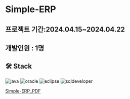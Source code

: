 # Simple-ERP

## 프로젝트 기간:2024.04.15~2024.04.22  
## 개발인원 : 1명
## 🛠️ Stack
    
![java](https://img.shields.io/badge/Java-ED8B00?style=for-the-badge&logo=openjdk&logoColor=white)
![oracle](https://img.shields.io/badge/Oracle-F80000?style=for-the-badge&logo=oracle&logoColor=black)
![eclipse](https://img.shields.io/badge/Eclipse-2C2255?style=for-the-badge&logo=eclipse&logoColor=white)
![sqldeveloper](https://img.shields.io/badge/sqldeveloper-%235391FE.svg?style=for-the-badge&logo=sqldeveloper&logoColor=white)
  
  [Simple-ERP_PDF]([https://github.com/doyoungking/java-project/blob/main/java_project_DoMarket.pdf](https://github.com/RobotChalle/Simple-ERP/blob/main/Step2-Simple_ERP.pdf))
